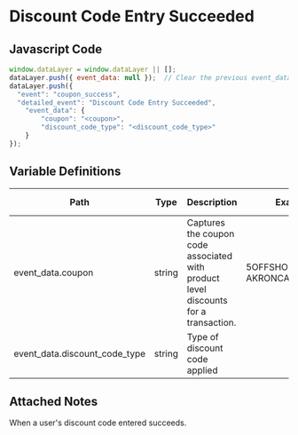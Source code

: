 # Discount Code Entry Succeeded

### 

## Javascript Code
```js
window.dataLayer = window.dataLayer || [];
dataLayer.push({ event_data: null });  // Clear the previous event_data object.
dataLayer.push({
  "event": "coupon_success",
  "detailed_event": "Discount Code Entry Succeeded",
    "event_data": {
        "coupon": "<coupon>",
        "discount_code_type": "<discount_code_type>"
    }
});
```

## Variable Definitions

|Path|Type|Description|Example|Pattern|Min Length|Max Length|Minimum|Maximum|Multiple Of|
| --- | --- | --- | --- | --- | --- | --- | --- | --- | --- |
|event_data.coupon|string|Captures the coupon code associated with product level discounts for a transaction.|5OFFSHOES, AKRONCANDLES2019|||||||
|event_data.discount_code_type|string|Type of discount code applied||||||||

## Attached Notes

<p>When a user's discount code entered succeeds.</p>
